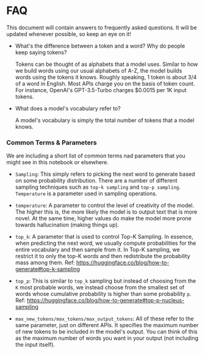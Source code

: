 # FAQ

This document will contain answers to frequently asked questions. It will be updated whenever possible, so keep an eye on it!

* What's the difference between a token and a word? Why do people keep saying tokens?

    Tokens can be thought of as alphabets that a model uses. Similar to how we build words using our usual alphabets of A-Z, the model builds words using the tokens it knows. Roughly speaking, 1 token is about 3/4 of a word in English. Most APIs charge you on the basis of token count. For instance, OpenAI's GPT-3.5-Turbo charges $0.0015 per 1K input tokens.

* What does a model's vocabulary refer to?

    A model's vocabulary is simply the total number of tokens that a model knows. 

### Common Terms & Parameters

We are including a short list of common terms nad parameters that you might see in this notebook or elsewhere. 

* `Sampling`: This simply refers to picking the next word to generate based on some probability distribution. There are a number of different sampling techniques such as `top-k sampling` and `top-p sampling`. `Temperature` is a parameter used in sampling operations. 

* `temperature`: A parameter to control the level of creativity of the model. The higher this is, the more likely the model is to output text that is more novel. At the same time, higher values do make the model more prone towards hallucination (making things up). 

* `top_k`: A parameter that is used to control Top-K Sampling. In essence, when predicting the next word, we usually compute probabilities for the entire vocabulary and then sample from it. In Top-K sampling, we restrict it to only the top-K words and then redistribute the probability mass among them. Ref: https://huggingface.co/blog/how-to-generate#top-k-sampling

* `top_p`: This is similar to `top_k` sampling but instead of choosing from the `K` most probable words, we instead choose from the smallest set of words whose cumulative probability is higher than some probability `p`. Ref: https://huggingface.co/blog/how-to-generate#top-p-nucleus-sampling

* `max_new_tokens/max_tokens/max_output_tokens`: All of these refer to the same parameter, just on different APIs. It specifies the maximum number of new tokens to be included in the model's output. You can think of this as the maximum number of words you want in your output (not including the input itself).
